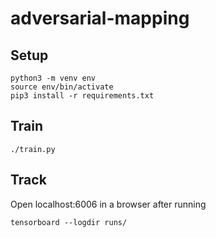 # adversarial-mapping

## Setup
```
python3 -m venv env
source env/bin/activate
pip3 install -r requirements.txt
```

## Train
```
./train.py
```

## Track
Open localhost:6006 in a browser after running
```
tensorboard --logdir runs/
```